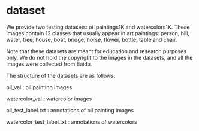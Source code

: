 # dataset
We provide two testing datasets: oil paintings1K and watercolors1K. These images contain 12 classes that usually appear in art paintings: person, hill, water, tree, house, boat, bridge, horse, flower, bottle, table and chair.

Note that these datasets are  meant for education and research purposes only.
We do not hold the copyright to the images in the datasets, and all the images were collected from Baidu.

The structure of the datasets are as follows:

oil_val : oil painting images

watercolor_val : watercolor images

oil_test_label.txt : annotations of oil painting images

watercolor_test_label.txt : annotations of watercolors

